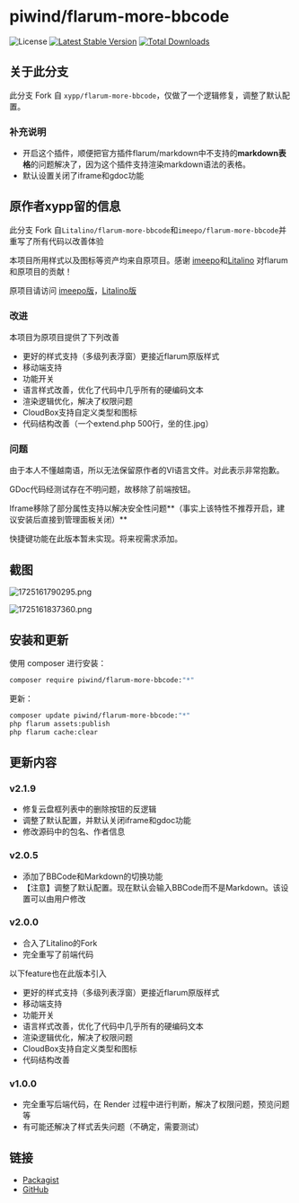 # piwind/flarum-more-bbcode

![License](https://img.shields.io/badge/license-MIT-blue.svg) [![Latest Stable Version](https://img.shields.io/packagist/v/piwind/flarum-more-bbcode.svg)](https://packagist.org/packages/piwind/flarum-more-bbcode) [![Total Downloads](https://img.shields.io/packagist/dt/piwind/flarum-more-bbcode.svg)](https://packagist.org/packages/piwind/flarum-more-bbcode)

## 关于此分支

此分支 Fork 自 `xypp/flarum-more-bbcode`，仅做了一个逻辑修复，调整了默认配置。

### 补充说明

- 开启这个插件，顺便把官方插件flarum/markdown中不支持的**markdown表格**的问题解决了，因为这个插件支持渲染markdown语法的表格。
- 默认设置关闭了iframe和gdoc功能

## 原作者xypp留的信息

此分支 Fork 自`Litalino/flarum-more-bbcode`和`imeepo/flarum-more-bbcode`并重写了所有代码以改善体验

本项目所用样式以及图标等资产均来自原项目。感谢 [imeepo](https://github.com/imeepo)和[Litalino](https://github.com/Litalino) 对flarum和原项目的贡献！

原项目请访问 [imeepo版](https://github.com/imeepo/flarum-more-bbcode)，[Litalino版](https://github.com/Litalino/flarum-more-bbcode)

### 改进

本项目为原项目提供了下列改善

+ 更好的样式支持（多级列表浮窗）更接近flarum原版样式
+ 移动端支持
+ 功能开关
+ 语言样式改善，优化了代码中几乎所有的硬编码文本
+ 渲染逻辑优化，解决了权限问题
+ CloudBox支持自定义类型和图标
+ 代码结构改善（一个extend.php 500行，坐的住.jpg）


### 问题

由于本人不懂越南语，所以无法保留原作者的VI语言文件。对此表示非常抱歉。

GDoc代码经测试存在不明问题，故移除了前端按钮。

Iframe移除了部分属性支持以解决安全性问题**（事实上该特性不推荐开启，建议安装后直接到管理面板关闭）**

快捷键功能在此版本暂未实现。将来视需求添加。

## 截图

![1725161790295.png](https://cdn-fusion.imgimg.cc/i/2024/25282f80e406b4d9.png)

![1725161837360.png](https://cdn-fusion.imgimg.cc/i/2024/c5d29a362831258b.png)

## 安装和更新

使用 composer 进行安装：

```bash
composer require piwind/flarum-more-bbcode:"*"
```

更新：

```bash
composer update piwind/flarum-more-bbcode:"*"
php flarum assets:publish
php flarum cache:clear
```

## 更新内容

### v2.1.9

- 修复云盘框列表中的删除按钮的反逻辑
- 调整了默认配置，并默认关闭iframe和gdoc功能
- 修改源码中的包名、作者信息

### v2.0.5

+ 添加了BBCode和Markdown的切换功能
+ 【注意】调整了默认配置。现在默认会输入BBCode而不是Markdown。该设置可以由用户修改

### v2.0.0

- 合入了Litalino的Fork
- 完全重写了前端代码

以下feature也在此版本引入

+ 更好的样式支持（多级列表浮窗）更接近flarum原版样式
+ 移动端支持
+ 功能开关
+ 语言样式改善，优化了代码中几乎所有的硬编码文本
+ 渲染逻辑优化，解决了权限问题
+ CloudBox支持自定义类型和图标
+ 代码结构改善

### v1.0.0

- 完全重写后端代码，在 Render 过程中进行判断，解决了权限问题，预览问题等
- 有可能还解决了样式丢失问题（不确定，需要测试）

## 链接

- [Packagist](https://packagist.org/packages/piwind/flarum-more-bbcode)
- [GitHub](https://github.com/piwind/flarum-more-bbcode)

